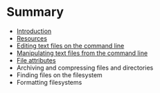 # Summary

* [Introduction](README.md)
* [Resources](resources.md)
* [Editing text files on the command line](editing_text_files_on_the_command_line.md)
* [Manipulating text files from the command line](manipulating_text_files_from_the_command_line.md)
* [File attributes](file_attributes.md)
* Archiving and compressing files and directories
* Finding files on the filesystem
* Formatting filesystems


